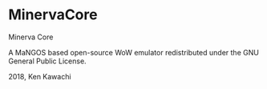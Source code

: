 # MinervaCore

Minerva Core

A MaNGOS based open-source WoW emulator redistributed under the GNU General Public License. 

2018, Ken Kawachi
